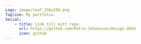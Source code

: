 ```yaml
---
Logo: image/leaf_256x256.png
Tagline: My portfolio.
Social:
    - title: Link till mitt repo.
      url: https://github.com/Petra-Johansson/design-2024
      icon: github
---
```

